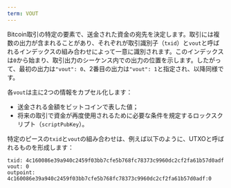 ```yaml
---
term: VOUT
---
```


Bitcoin取引の特定の要素で、送金された資金の宛先を決定します。取引には複数の出力が含まれることがあり、それぞれが取引識別子（`txid`）と`vout`と呼ばれるインデックスの組み合わせによって一意に識別されます。このインデックスは`0`から始まり、取引出力のシーケンス内での出力の位置を示します。したがって、最初の出力は`"vout": 0`、2番目の出力は`"vout": 1`と指定され、以降同様です。

各`vout`は主に2つの情報をカプセル化します：
* 送金される金額をビットコインで表した値；
* 将来の取引で資金が再度使用されるために必要な条件を規定するロックスクリプト（`scriptPubKey`）。

特定のピースの`txid`と`vout`の組み合わせは、例えば以下のように、UTXOと呼ばれるものを形成します：

```text
txid: 4c160086e39a940c2459f03bb7cfe5b768fc78373c9960dc2cf2fa61b57d0adf
vout: 0
outpoint: 4c160086e39a940c2459f03bb7cfe5b768fc78373c9960dc2cf2fa61b57d0adf:0
```